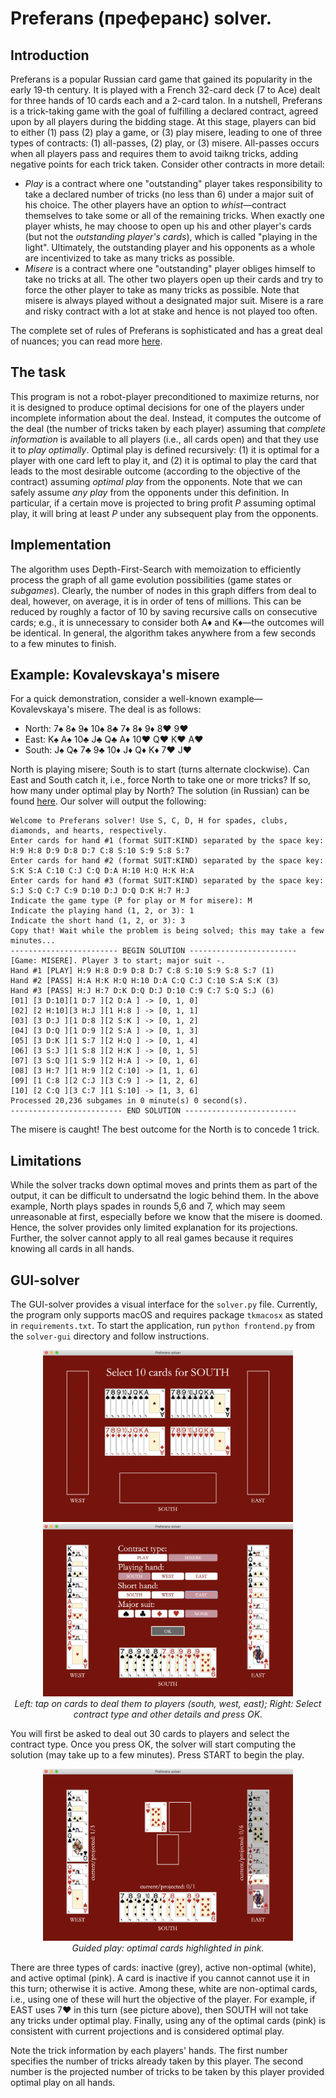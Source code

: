 # Preferans (преферанс) solver.
## Introduction
Preferans is a popular Russian card game that gained its popularity in the early 19-th century. It is played with a French 32-card deck (7 to Ace) dealt for three hands of 10 cards each and a 2-card talon. In a nutshell, Preferans is a trick-taking game with the goal of fulfilling a declared contract, agreed upon by all players during the bidding stage. At this stage, players can bid to either (1) pass (2) play a game, or (3) play misere, leading to one of three types of contracts: (1) all-passes, (2) play, or (3) misere. All-passes occurs when all players pass and requires them to avoid taikng tricks, adding negative points for each trick taken. Consider other contracts in more detail:
- *Play* is a contract where one "outstanding" player takes responsibility to take a declared number of tricks (no less than 6) under a major suit of his choice. The other players have an option to *whist*&mdash;contract themselves to take some or all of the remaining tricks. When exactly one player whists, he may choose to open up his and other player's cards (but not the *outstanding player's cards*), which is called "playing in the light". Ultimately, the outstanding player and his opponents as a whole are incentivized to take as many tricks as possible.
- *Misere* is a contract where one "outstanding" player obliges himself to take no tricks at all. The other two players open up their cards and try to force the other player to take as many tricks as possible. Note that misere is always played without a designated major suit. Misere is a rare and risky contract with a lot at stake and hence is not played too often.

The complete set of rules of Preferans is sophisticated and has a great deal of nuances; you can read more [here](https://en.wikipedia.org/wiki/Preferans).

## The task

This program is not a robot-player preconditioned to maximize returns, nor it is designed to produce optimal decisions for one of the players under incomplete information about the deal. Instead, it computes the outcome of the deal (the number of tricks taken by each player) assuming that *complete information* is available to all players (i.e., all cards open) and that they use it to *play optimally*. Optimal play is defined recursively: (1) it is optimal for a player with one card left to play it, and (2) it is optimal to play the card that leads to the most desirable outcome (according to the objective of the contract) assuming *optimal play* from the opponents. Note that we can safely assume *any play* from the opponents under this definition. In particular, if a certain move is projected to bring profit *P* assuming optimal play, it will bring at least *P* under any subsequent play from the opponents.

## Implementation

The algorithm uses Depth-First-Search with memoization to efficiently process the graph of all game evolution possibilities (game states or *subgames*). Clearly, the number of nodes in this graph differs from deal to deal, however, on average, it is in order of tens of millions. This can be reduced by roughly a factor of 10 by saving recursive calls on consecutive cards; e.g., it is unnecessary to consider both A&diams; and K&diams;&mdash;the outcomes will be identical. In general, the algorithm takes anywhere from a few seconds to a few minutes to finish.

## Example: Kovalevskaya's misere

For a quick demonstration, consider a well-known example&mdash;Kovalevskaya's misere. The deal is as follows:
- North: 7&spades; 8&spades; 9&spades; 10&spades; 8&clubs; 7&diams; 8&diams; 9&diams; 8&hearts; 9&hearts;
- East: K&spades; A&spades; 10&clubs; J&clubs; Q&clubs; A&diams; 10&hearts; Q&hearts; K&hearts; A&hearts; 
- South: J&spades; Q&spades; 7&clubs; 9&clubs; 10&diams; J&diams; Q&diams; K&diams; 7&hearts; J&hearts;

North is playing misere; South is to start (turns alternate clockwise). Can East and South catch it, i.e., force North to take one or more tricks? If so, how many under optimal play by North? The solution (in Russian) can be found [here](https://zen.yandex.ru/media/id/5b9e12e5b76d9000aa070845/reshenie-zadachi-s-mizerom-kovalevskoi-60cf77a8bb96047128248c10). Our solver will output the following:
```
Welcome to Preferans solver! Use S, C, D, H for spades, clubs, diamonds, and hearts, respectively.
Enter cards for hand #1 (format SUIT:KIND) separated by the space key: H:9 H:8 D:9 D:8 D:7 C:8 S:10 S:9 S:8 S:7
Enter cards for hand #2 (format SUIT:KIND) separated by the space key: S:K S:A C:10 C:J C:Q D:A H:10 H:Q H:K H:A
Enter cards for hand #3 (format SUIT:KIND) separated by the space key: S:J S:Q C:7 C:9 D:10 D:J D:Q D:K H:7 H:J
Indicate the game type (P for play or M for misere): M
Indicate the playing hand (1, 2, or 3): 1
Indicate the short hand (1, 2, or 3): 3
Copy that! Wait while the problem is being solved; this may take a few minutes...
------------------------ BEGIN SOLUTION ------------------------
[Game: MISERE]. Player 3 to start; major suit -.
Hand #1 [PLAY] H:9 H:8 D:9 D:8 D:7 C:8 S:10 S:9 S:8 S:7 (1)
Hand #2 [PASS] H:A H:K H:Q H:10 D:A C:Q C:J C:10 S:A S:K (3)
Hand #3 [PASS] H:J H:7 D:K D:Q D:J D:10 C:9 C:7 S:Q S:J (6)
[01] [3 D:10][1 D:7 ][2 D:A ] -> [0, 1, 0]
[02] [2 H:10][3 H:J ][1 H:8 ] -> [0, 1, 1]
[03] [3 D:J ][1 D:8 ][2 S:K ] -> [0, 1, 2]
[04] [3 D:Q ][1 D:9 ][2 S:A ] -> [0, 1, 3]
[05] [3 D:K ][1 S:7 ][2 H:Q ] -> [0, 1, 4]
[06] [3 S:J ][1 S:8 ][2 H:K ] -> [0, 1, 5]
[07] [3 S:Q ][1 S:9 ][2 H:A ] -> [0, 1, 6]
[08] [3 H:7 ][1 H:9 ][2 C:10] -> [1, 1, 6]
[09] [1 C:8 ][2 C:J ][3 C:9 ] -> [1, 2, 6]
[10] [2 C:Q ][3 C:7 ][1 S:10] -> [1, 3, 6]
Processed 20,236 subgames in 0 minute(s) 0 second(s).
------------------------- END SOLUTION -------------------------
```
The misere is caught! The best outcome for the North is to concede 1 trick.

## Limitations

While the solver tracks down optimal moves and prints them as part of the output, it can be difficult to undersatnd the logic behind them. In the above example, North plays spades in rounds 5,6 and 7, which may seem unreasonable at first, especially before we know that the misere is doomed. Hence, the solver provides only limited explanation for its projections. Further, the solver cannot apply to all real games because it requires knowing all cards in all hands.

## GUI-solver

The GUI-solver provides a visual interface for the ```solver.py``` file. Currently, the program only supports macOS and requires package ```tkmacosx``` as stated in ```requirements.txt```. To start the application, run ```python frontend.py``` from the ```solver-gui``` directory and follow instructions. 

<p align="center">
  <img src="examples/deal.png" width="400" />
  <img src="examples/contract.png" width="400" />
  <br/>
  <em>Left: tap on cards to deal them to players (south, west, east); Right: Select contract type and other details and press OK.</em>
</p>

You will first be asked to deal out 30 cards to players and select the contract type. Once you press OK, the solver will start computing the solution (may take up to a few minutes). Press START to begin the play.

<p align="center">
  <img src="examples/play.png" width="400" />
  <br/>
  <em>Guided play: optimal cards highlighted in pink.</em>
</p>

There are three types of cards: inactive (grey), active non-optimal (white), and active optimal (pink). A card is inactive if you cannot cannot use it in this turn; otherwise it is active. Among these, white are non-optimal cards, i.e., using one of these will hurt the objective of the player. For example, if EAST uses 7&hearts; in this turn (see picture above), then SOUTH will not take any tricks under optimal play. Finally, using any of the optimal cards (pink) is consistent with current projections and is considered optimal play.

Note the trick information by each players' hands. The first number specifies the number of tricks already taken by this player. The second number is the projected number of tricks to be taken by this player provided optimal play on all hands.
